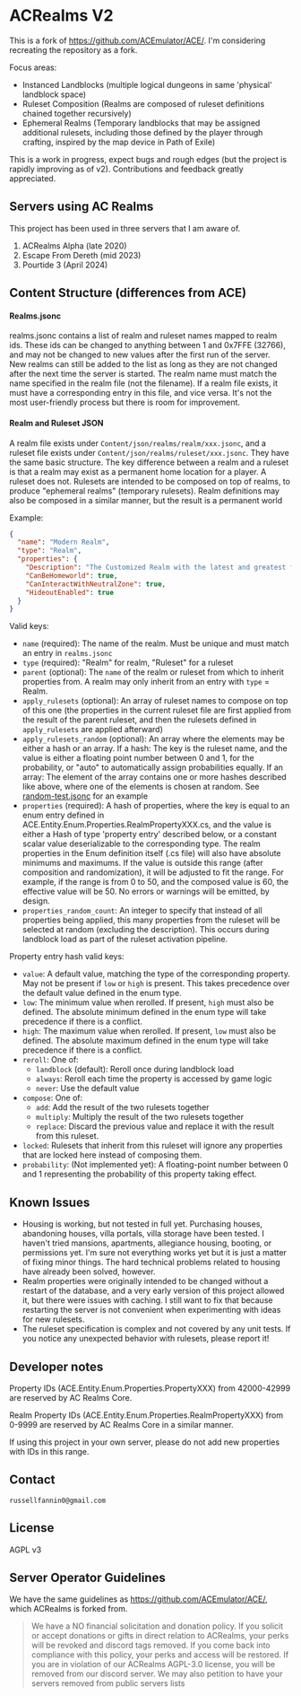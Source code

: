 # ACRealms V2

This is a fork of https://github.com/ACEmulator/ACE/. I'm considering recreating the repository as a fork.

Focus areas:
 - Instanced Landblocks (multiple logical dungeons in same 'physical' landblock space)
 - Ruleset Composition (Realms are composed of ruleset definitions chained together recursively)
 - Ephemeral Realms (Temporary landblocks that may be assigned additional rulesets, including those defined by the player through crafting, inspired by the map device in Path of Exile)

 This is a work in progress, expect bugs and rough edges (but the project is rapidly improving as of v2). Contributions and feedback greatly appreciated.


## Servers using AC Realms

This project has been used in three servers that I am aware of.
1. ACRealms Alpha (late 2020)
2. Escape From Dereth (mid 2023)
3. Pourtide 3 (April 2024)

## Content Structure (differences from ACE)

#### Realms.jsonc
realms.jsonc contains a list of realm and ruleset names mapped to realm ids. These ids can be changed to anything between 1 and 0x7FFE (32766), and may not be changed to new values after the first run of the server.  
New realms can still be added to the list as long as they are not changed after the next time the server is started.
The realm name must match the name specified in the realm file (not the filename).
If a realm file exists, it must have a corresponding entry in this file, and vice versa. It's not the most user-friendly process but there is room for improvement.

#### Realm and Ruleset JSON

A realm file exists under `Content/json/realms/realm/xxx.jsonc`, and a ruleset file exists under `Content/json/realms/ruleset/xxx.jsonc`. They have the same basic structure.
The key difference between a realm and a ruleset is that a realm may exist as a permanent home location for a player. A ruleset does not. Rulesets are intended to be composed on top of realms, to produce "ephemeral realms" (temporary rulesets).
Realm definitions may also be composed in a similar manner, but the result is a permanent world

Example:
```json
{
  "name": "Modern Realm",
  "type": "Realm",
  "properties": {
    "Description": "The Customized Realm with the latest and greatest features.",
    "CanBeHomeworld": true,
    "CanInteractWithNeutralZone": true,
    "HideoutEnabled": true
  }
}
```

Valid keys:
- `name` (required): The name of the realm. Must be unique and must match an entry in `realms.jsonc`
- `type` (required): "Realm" for realm, "Ruleset" for a ruleset
- `parent` (optional): The `name` of the realm or ruleset from which to inherit properties from. A realm may only inherit from an entry with `type` = Realm. 
- `apply_rulesets` (optional): An array of ruleset names to compose on top of this one (the properties in the current ruleset file are first applied from the result of the parent ruleset, and then the rulesets defined in `apply_rulesets` are applied afterward)
- `apply_rulesets_random` (optional): An array where the elements may be either a hash or an array.
  If a hash: The key is the ruleset name, and the value is either a floating point number between 0 and 1, for the probability, or "auto" to automatically assign probabilities equally.
  If an array: The element of the array contains one or more hashes described like above, where one of the elements is chosen at random.
  See [random-test.jsonc](https://github.com/ACRealms/ACRealms.WorldServer/blob/master/Content/json/realms/ruleset/random-test.jsonc) for an example
- `properties` (required): A hash of properties, where the key is equal to an enum entry defined in ACE.Entity.Enum.Properties.RealmPropertyXXX.cs, and the value is either a Hash of type 'property entry' described below, or a constant scalar value deserializable to the corresponding type.
  The realm properties in the Enum definition itself (.cs file) will also have absolute minimums and maximums. If the value is outside this range (after composition and randomization), it will be adjusted to fit the range. For example, if the range is from 0 to 50, and the composed value is 60, the effective value will be 50. No errors or warnings will be emitted, by design.
- `properties_random_count`: An integer to specify that instead of all properties being applied, this many properties from the ruleset will be selected at random (excluding the description). This occurs during landblock load as part of the ruleset activation pipeline.

Property entry hash valid keys:
- `value`: A default value, matching the type of the corresponding property. May not be present if `low` or `high` is present. This takes precedence over the default value defined in the enum type.
- `low`: The minimum value when rerolled. If present, `high` must also be defined. The absolute minimum defined in the enum type will take precedence if there is a conflict. 
- `high`: The maximum value when rerolled. If present, `low` must also be defined. The absolute maximum defined in the enum type will take precedence if there is a conflict.
- `reroll`: One of:
  - `landblock` (default): Reroll once during landblock load
  - `always`: Reroll each time the property is accessed by game logic
  - `never`: Use the default value
- `compose`: One of:
  - `add`: Add the result of the two rulesets together
  - `multiply`: Multiply the result of the two rulesets together
  - `replace`: Discard the previous value and replace it with the result from this ruleset.
- `locked`: Rulesets that inherit from this ruleset will ignore any properties that are locked here instead of composing them.
- `probability`: (Not implemented yet): A floating-point number between 0 and 1 representing the probability of this property taking effect.


## Known Issues

- Housing is working, but not tested in full yet. Purchasing houses, abandoning houses, villa portals, villa storage have been tested. I haven't tried mansions, apartments, allegiance housing, booting, or permissions yet. I'm sure not everything works yet but it is just a matter of fixing minor things. The hard technical problems related to housing have already been solved, however.
- Realm properties were originally intended to be changed without a restart of the database, and a very early version of this project allowed it, but there were issues with caching. I still want to fix that because restarting the server is not convenient when experimenting with ideas for new rulesets.
- The ruleset specification is complex and not covered by any unit tests. If you notice any unexpected behavior with rulesets, please report it!

## Developer notes

Property IDs (ACE.Entity.Enum.Properties.PropertyXXX) from 42000-42999 are reserved by AC Realms Core. 

Realm Property IDs (ACE.Entity.Enum.Properties.RealmPropertyXXX) from 0-9999 are reserved by AC Realms Core in a similar manner.

If using this project in your own server, please do not add new properties with IDs in this range.

## Contact

`russellfannin0@gmail.com`


## License

AGPL v3

## Server Operator Guidelines

We have the same guidelines as https://github.com/ACEmulator/ACE/, which ACRealms is forked from.

> We have a NO financial solicitation and donation policy. If you solicit or accept donations or gifts in direct relation to ACRealms, your perks will be revoked and discord tags removed. If you come back into compliance with this policy, your perks and access will be restored.
> If you are in violation of our ACRealms AGPL-3.0 license, you will be removed from our discord server. We may also petition to have your servers removed from public servers lists
